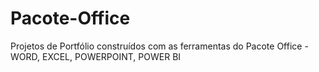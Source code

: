 # Pacote-Office
Projetos de Portfólio construídos com as ferramentas do Pacote Office - WORD, EXCEL, POWERPOINT, POWER BI
